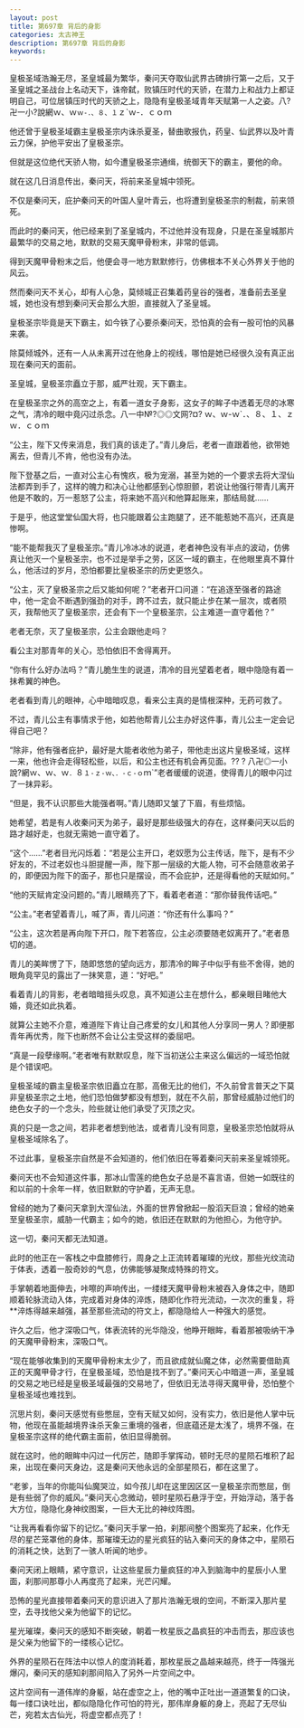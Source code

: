```yaml
---
layout: post
title: 第697章 背后的身影
categories: 太古神王
description: 第697章 背后的身影
keywords:
---
```


皇极圣域浩瀚无尽，圣皇城最为繁华，秦问天夺取仙武界古碑排行第一之后，又于圣皇城之圣战台上名动天下，诛帝弑，败镇压时代的天骄，在潜力上和战力上都证明自己，可位居镇压时代的天骄之上，隐隐有皇极圣域青年天赋第一人之姿。八?卍一小?說網ｗ、ｗ`ｗ-．、８、１`ｚ`ｗ-．ｃｏｍ

他还曾于皇极圣域霸主皇极圣宗内诛杀夏圣，替曲歌报仇，药皇、仙武界以及叶青云力保，护他平安出了皇极圣宗。

但就是这位绝代天骄人物，如今遭皇极圣宗通缉，统御天下的霸主，要他的命。

就在这几日消息传出，秦问天，将前来圣皇城中领死。

不仅是秦问天，庇护秦问天的叶国人皇叶青云，也将遭到皇极圣宗的制裁，前来领死。

而此时的秦问天，他已经来到了圣皇城内，不过他并没有现身，只是在圣皇城那片最繁华的交易之地，默默的交易天魔甲骨粉末，非常的低调。

得到天魔甲骨粉末之后，他便会寻一地方默默修行，仿佛根本不关心外界关于他的风云。

然而秦问天不关心，却有人心急，莫倾城正召集着药皇谷的强者，准备前去圣皇城，她也没有想到秦问天会那么大胆，直接就入了圣皇城。

皇极圣宗毕竟是天下霸主，如今铁了心要杀秦问天，恐怕真的会有一股可怕的风暴来袭。

除莫倾城外，还有一人从未离开过在他身上的视线，哪怕是她已经很久没有真正出现在秦问天的面前。

圣皇城，皇极圣宗矗立于那，威严壮观，天下霸主。

在皇极圣宗之外的高空之上，有着一道女子身影，这女子的眸子中透着无尽的冰寒之气，清冷的眼中竟闪过杀念。八一中№?◎◎文网?¤?  ｗ、ｗ-ｗ`．、８、１、ｚｗ．ｃｏｍ

“公主，陛下又传来消息，我们真的该走了。”青儿身后，老者一直跟着他，欲带她离去，但青儿不肯，他也没有办法。

陛下登基之后，一直对公主心有愧疚，极为宠溺，甚至为她的一个要求去将大涅仙法都弄到手了，这样的魄力和决心让他都感到心惊胆颤，若说让他强行带青儿离开他是不敢的，万一惹怒了公主，将来她不高兴和他算起账来，那结局就……

于是乎，他这堂堂仙国大将，也只能跟着公主跑腿了，还不能惹她不高兴，还真是惨啊。

“能不能帮我灭了皇极圣宗。”青儿冷冰冰的说道，老者神色没有半点的波动，仿佛真让他灭一个皇极圣宗，也不过是举手之劳，区区一域的霸主，在他眼里真不算什么，他活过的岁月，恐怕都要比皇极圣宗的历史更悠久。

“公主，灭了皇极圣宗之后又能如何呢？”老者开口问道：“在追逐至强者的路途中，他一定会不断遇到强劲的对手，跨不过去，就只能止步在某一层次，或者陨灭，我帮他灭了皇极圣宗，还会有下一个皇极圣宗，公主难道一直守着他？”

老者无奈，灭了皇极圣宗，公主会跟他走吗？

看公主对那青年的关心，恐怕依旧不舍得离开。

“你有什么好办法吗？”青儿脆生生的说道，清冷的目光望着老者，眼中隐隐有着一抹希翼的神色。

老者看到青儿的眼神，心中暗暗叹息，看来公主真的是情根深种，无药可救了。

不过，青儿公主有事情求于他，如若他帮青儿公主办好这件事，青儿公主一定会记得自己吧？

“除非，他有强者庇护，最好是大能者收他为弟子，带他走出这片皇极圣域，这样一来，他也许会走得轻松些，以后，和公主也还有机会再见面。?? ? 八卍◎一小說?網ｗ、ｗ、ｗ`．`８`１-ｚ-ｗ、．-ｃ-ｏ`ｍ`”老者缓缓的说道，使得青儿的眼中闪过了一抹异彩。

“但是，我不认识那些大能强者啊。”青儿随即又皱了下眉，有些烦恼。

她希望，若是有人收秦问天为弟子，最好是那些级强大的存在，这样秦问天以后的路才越好走，也就无需她一直守着了。

“这个……”老者目光闪烁着：“若是公主开口，老奴愿为公主传话，陛下，是有不少好友的，不过老奴也斗胆提醒一声，陛下那一层级的大能人物，可不会随意收弟子的，即便因为陛下的面子，那也只是摆设，而不会庇护，还是得看他的天赋如何。”

“他的天赋肯定没问题的。”青儿眼睛亮了下，看着老者道：“那你替我传话吧。”

“公主。”老者望着青儿，喊了声，青儿问道：“你还有什么事吗？”

“公主，这次若是再向陛下开口，陛下若答应，公主必须要随老奴离开了。”老者恳切的道。

青儿的美眸愣了下，随即悠悠的望向远方，那清冷的眸子中似乎有些不舍得，她的眼角竟罕见的露出了一抹笑意，道：“好吧。”

看着青儿的背影，老者暗暗摇头叹息，真不知道公主在想什么，都亲眼目睹他大婚，竟还如此执着。

就算公主她不介意，难道陛下肯让自己疼爱的女儿和其他人分享同一男人？即便那青年再优秀，陛下也断然不会让公主受这样的委屈吧。

“真是一段孽缘啊。”老者唯有默默叹息，陛下当初送公主来这么偏远的一域恐怕就是个错误吧。

皇极圣域的霸主皇极圣宗依旧矗立在那，高傲无比的他们，不久前曾言普天之下莫非皇极圣宗之土地，他们恐怕做梦都没有想到，就在不久前，那曾经威胁过他们的绝色女子的一个念头，险些就让他们承受了灭顶之灾。

真的只是一念之间，若非老者想到他法，或者青儿没有同意，皇极圣宗恐怕就将从皇极圣域除名了。

不过此事，皇极圣宗自然是不会知道的，他们依旧在等着秦问天前来圣皇城领死。

秦问天也不会知道这件事，那冰山雪莲的绝色女子总是不喜言语，但她一如既往的和以前的十余年一样，依旧默默的守护着，无声无息。

曾经的她为了秦问天拿到大涅仙法，外面的世界曾掀起一股滔天巨浪；曾经的她亲至皇极圣宗，威胁一代霸主；如今的她，依旧还在默默的为他担心，为他守护。

这一切，秦问天都无法知道。

此时的他正在一客栈之中盘膝修行，周身之上正流转着璀璨的光纹，那些光纹流动于体表，透着一股奇妙的气息，仿佛能够凝聚成特殊的符文。

手掌朝着地面伸去，咔嚓的声响传出，一缕缕天魔甲骨粉末被吞入身体之中，随即顺着轮脉流动入体，完成着对身体的淬炼，随即化作符光流动，一次次的重复，将**淬炼得越来越强，甚至那些流动的符文上，都隐隐给人一种强大的感觉。

许久之后，他才深吸口气，体表流转的光华隐没，他睁开眼眸，看着那被吸纳干净的天魔甲骨粉末，深吸口气。

“现在能够收集到的天魔甲骨粉末太少了，而且欲成就仙魔之体，必然需要借助真正的天魔甲骨才行，在皇极圣域，恐怕是找不到了。”秦问天心中暗道一声，圣皇城的交易之地已经是皇极圣域最强的交易地了，但依旧无法寻得天魔甲骨，恐怕整个皇极圣域也难找到。

沉思片刻，秦问天感觉有些憋屈，空有天赋又如何，没有实力，依旧是他人掌中玩物，他现在虽能越境界诛杀天象三重境的强者，但底蕴还是太浅了，境界不强，在皇极圣宗这样的绝代霸主面前，依旧显得脆弱。

就在这时，他的眼眸中闪过一代厉芒，随即手掌挥动，顿时无尽的星陨石堆积了起来，出现在秦问天身边，这是秦问天他永远的全部星陨石，都在这里了。

“老爹，当年的你能叫仙魔哭泣，如今孩儿却在这里因区区一皇极圣宗而憋屈，倒是有些弱了你的威风。”秦问天心念微动，顿时星陨石悬浮于空，开始浮动，落于各大方位，隐隐化身神纹图案，一巨大无比的神纹阵图。

“让我再看看你留下的记忆。”秦问天手掌一拍，刹那间整个图案亮了起来，化作无尽的星芒笼罩他的身体，那璀璨无边的星光疯狂的钻入秦问天的身体之中，星陨石的消耗之快，达到了一骇人听闻的地步。

秦问天闭上眼睛，紧守意识，让这些星辰力量疯狂的冲入到脑海中的星辰小人里面，刹那间那尊小人再度亮了起来，光芒闪耀。

恐怖的星光直接带着秦问天的意识进入了那片浩瀚无垠的空间，不断深入那片星空，去寻找他父亲为他留下的记忆。

星光璀璨，秦问天的感知不断突破，朝着一枚星辰之晶疯狂的冲击而去，那应该也是父亲为他留下的一缕核心记忆。

外界的星陨石在阵法中以惊人的度消耗着，那枚星辰之晶越来越亮，终于一阵强光爆闪，秦问天的感知刹那间陷入了另外一片空间之中。

这片空间有一道伟岸的身躯，站在虚空之上，他的嘴中正吐出一道道繁复的口诀，每一缕口诀吐出，都似隐隐化作可怕的符光，那伟岸身躯的身上，亮起了无尽仙芒，宛若太古仙光，将虚空都点亮了！
